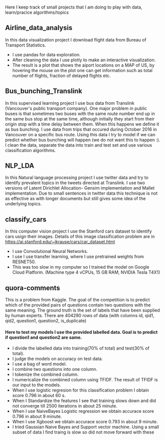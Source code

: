 Here I keep track of small projects that I am doing to play with data, learn/pracice algorithms/topics  

## Airline_data_analysis
In  this data visualization project I download flight data from Bureau of Transport Statistics.
- I use pandas for data exploration.
- After cleaning the data I use plotly to make an interactive visualization.
- The result is a plot that shows the aiport locations on a MAP of US, by hovering the mouse on the plot one can get information such as total number of flights, fraction of delayed flights etc.   

## Bus_bunching_Translink
In this supervised learning project I use bus data from Translink (Vancouver's public transport company). One major problem in public buses is that sometimes two buses with the same route number end up in the same bus stop at the same time, although initially they start from their origin stop with a time delay between them. When this happens we define it as bus bunching. I use data from trips that occured during October 2016 in Vancouver on a specific bus route. Using this data I try to model if we can predict whether bus bunching will happen (we do not want this to happen :). I clean the data, separate the data into train and test set and use various classification algorithms. 

## NLP_LDA 

In this Natural language processing project I use twitter data and try to identify prevalent topics in the tweets directed at Translink. I use two versions of Latent Dirichlet Allocation- Gensim implementation and Mallet implementation. Due to small sentences in twitter data this technique is not as effective as with longer documents but still gives some idea of the underlying topics. 

## classify_cars

In this computer vision project I use the Stanford cars dataset to identify cars usign their images. Details of this image classification problem are in https://ai.stanford.edu/~jkrause/cars/car_dataset.html

- I use Convolutional Neural Networks.
- I use I use transfer learning, where I use pretrained weights from RESNET50. 
- This was too slow in my computer so I trained the model on Google Cloud Platform. (Machine type 4 vCPUs, 15 GB RAM, NVIDIA Tesla T4X1)

## quora-comments 
This is a problem from Kaggle. The goal of the competition is to predict which of the provided pairs of questions contain two questions with the same meaning. The ground truth is the set of labels that have been supplied by human experts. There are 404290 rows of data (with columns id, qid1, qid2, question1, question2, is_duplicate)

#### Here to test my  models I use the provided labelled data. Goal is to predict if question1 and question2 are same.
- I divide the labelled data into training(70% of total) and test(30% of total).
- I judge the models on accuracy on test data.
- I use a bag of word model.
- I combine two questions into one column.
- I tokenize the combined column.
- I numericalize the combined column using TFIDF. The result of TFIDF is our input to the models.
- When I use logistic regresion for this classification problem I obtain score 0.796 in about 60 s.
- When I Standardize the features I see that training slows down and did not converge till 2500 iterations in about 25 minute.
- When I use NaiveBayes Logistic regression we obtain accurace score 0.796 in about 9 minute.
- When I use Xgboost we obtain accurace score 0.793 in about 9 minute.
- I tried Gaussian Naive Bayes and Support vector machine. Using a small subset of data I find traing is slow so did not move forward with these
